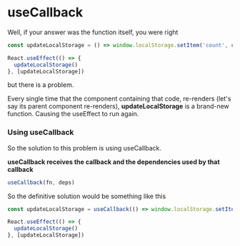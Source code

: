 # useCallback

Well, if your answer was the function itself, you were right

```javascript
const updateLocalStorage = () => window.localStorage.setItem('count', count)

React.useEffect(() => {
  updateLocalStorage()
}, [updateLocalStorage])
```

but there is a problem. 

Every single time that the component containing that code, re-renders (let's say its parent component re-renders), **updateLocalStorage** is a brand-new function. Causing the useEffect to run again.

### Using useCallback

So the solution to this problem is using useCallback.

**useCallback receives the callback and the dependencies used by that callback**

```javascript
useCallback(fn, deps)
```

So the definitive solution would be something like this

```javascript
const updateLocalStorage = useCallback(() => window.localStorage.setItem('count', count), [count])

React.useEffect(() => {
  updateLocalStorage()
}, [updateLocalStorage])
```

